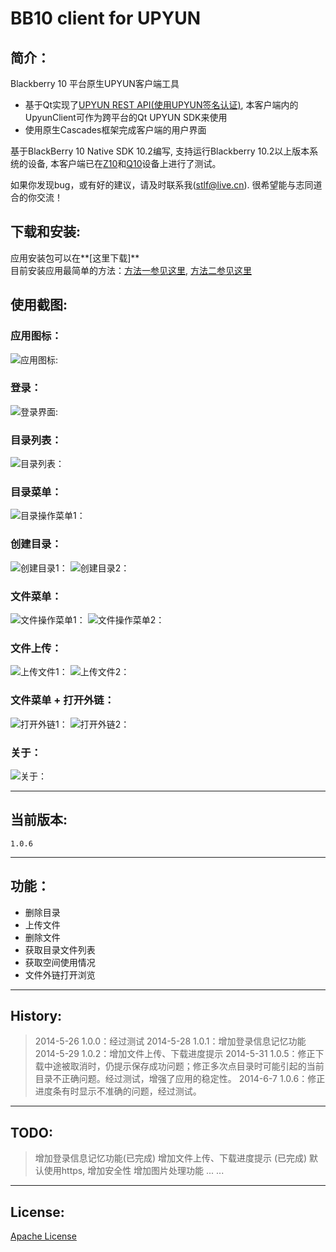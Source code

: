 ﻿**BB10 client for UPYUN**
=========

**简介：**
-
Blackberry 10 平台原生UPYUN客户端工具

  - 基于Qt实现了[UPYUN REST API(使用UPYUN签名认证)], 本客户端内的UpyunClient可作为跨平台的Qt UPYUN SDK来使用
  - 使用原生Cascades框架完成客户端的用户界面

基于BlackBerry 10 Native SDK 10.2编写, 支持运行Blackberry 10.2以上版本系统的设备, 本客户端已在[Z10]和[Q10]设备上进行了测试。

如果你发现bug，或有好的建议，请及时联系我([stlf@live.cn]). 很希望能与志同道合的你交流！

**下载和安装:**
-
应用安装包可以在**[这里下载]**   
目前安装应用最简单的方法：[方法一参见这里],  [方法二参见这里]  

**使用截图:**
-

### **应用图标：**

![应用图标:](https://github.com/stlf/bb10-client-for-UPYUN/raw/master/screen/IMG_0.png)
### **登录：**
![登录界面:](https://github.com/stlf/bb10-client-for-UPYUN/raw/master/screen/IMG_1.png)
### **目录列表：**
![目录列表：](https://github.com/stlf/bb10-client-for-UPYUN/raw/master/screen/IMG_5.png)
### **目录菜单：**
![目录操作菜单1：](https://github.com/stlf/bb10-client-for-UPYUN/raw/master/screen/IMG_12.png)
### **创建目录：**
![创建目录1：](https://github.com/stlf/bb10-client-for-UPYUN/raw/master/screen/IMG_3.png)
![创建目录2：](https://github.com/stlf/bb10-client-for-UPYUN/raw/master/screen/IMG_4.png)
### **文件菜单：**
![文件操作菜单1：](https://github.com/stlf/bb10-client-for-UPYUN/raw/master/screen/IMG_6.png)
![文件操作菜单2：](https://github.com/stlf/bb10-client-for-UPYUN/raw/master/screen/IMG_7.png)
### **文件上传：**
![上传文件1：](https://github.com/stlf/bb10-client-for-UPYUN/raw/master/screen/IMG_14.png)
![上传文件2：](https://github.com/stlf/bb10-client-for-UPYUN/raw/master/screen/IMG_15.png)
### **文件菜单 + 打开外链：**
![打开外链1：](https://github.com/stlf/bb10-client-for-UPYUN/raw/master/screen/IMG_24.png)
![打开外链2：](https://github.com/stlf/bb10-client-for-UPYUN/raw/master/screen/IMG_25.png)
### **关于：**
![关于：](https://github.com/stlf/bb10-client-for-UPYUN/raw/master/screen/IMG_26.png)

-------------

**当前版本:**
-
    1.0.6

----
**功能：**
-
- 删除目录
- 上传文件
- 删除文件
- 获取目录文件列表
- 获取空间使用情况
- 文件外链打开浏览

--------

**History:**
-
> 2014-5-26 1.0.0：经过测试
> 2014-5-28 1.0.1：增加登录信息记忆功能
> 2014-5-29 1.0.2：增加文件上传、下载进度提示 
> 2014-5-31 1.0.5：修正下载中途被取消时，仍提示保存成功问题；修正多次点目录时可能引起的当前目录不正确问题。经过测试，增强了应用的稳定性。
> 2014-6-7 1.0.6：修正进度条有时显示不准确的问题，经过测试。

----
**TODO:**
-
> 增加登录信息记忆功能(已完成)
> 增加文件上传、下载进度提示 (已完成)
> 默认使用https, 增加安全性
> 增加图片处理功能
> ... ...

----
**License:**
-
[Apache License]


[UPYUN REST API(使用UPYUN签名认证)]:http://docs.upyun.com/api/#
[Z10]:http://uk.blackberry.com/smartphones/blackberry-z10.html
[Q10]:http://uk.blackberry.com/smartphones/blackberry-q10.html
[stlf@live.cn]:mailto:stlf@live.cn

[方法一参见这里]:http://iiberry.com/thread-26926-1-1.html
[方法二参见这里]:http://iiberry.com/thread-6872-1-1.html
[Apache License]: http://www.apache.org/licenses/

